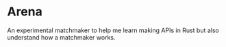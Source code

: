 # Arena

An experimental matchmaker to help me learn making APIs in Rust but also understand how a matchmaker works.
